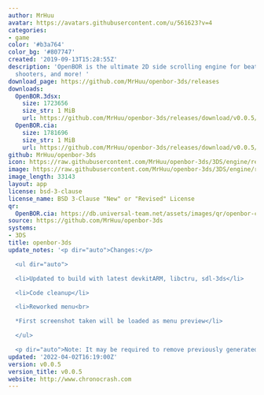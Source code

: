 ```yaml
---
author: MrHuu
avatar: https://avatars.githubusercontent.com/u/561623?v=4
categories:
- game
color: '#b3a764'
color_bg: '#807747'
created: '2019-09-13T15:28:55Z'
description: 'OpenBOR is the ultimate 2D side scrolling engine for beat em'' ups,
  shooters, and more! '
download_page: https://github.com/MrHuu/openbor-3ds/releases
downloads:
  OpenBOR.3dsx:
    size: 1723656
    size_str: 1 MiB
    url: https://github.com/MrHuu/openbor-3ds/releases/download/v0.0.5/OpenBOR.3dsx
  OpenBOR.cia:
    size: 1781696
    size_str: 1 MiB
    url: https://github.com/MrHuu/openbor-3ds/releases/download/v0.0.5/OpenBOR.cia
github: MrHuu/openbor-3ds
icon: https://raw.githubusercontent.com/MrHuu/openbor-3ds/3DS/engine/resources/ctr/OpenBOR_Icon_48x48.png
image: https://raw.githubusercontent.com/MrHuu/openbor-3ds/3DS/engine/resources/ctr/OpenBOR_Logo_256x128.png
image_length: 33143
layout: app
license: bsd-3-clause
license_name: BSD 3-Clause "New" or "Revised" License
qr:
  OpenBOR.cia: https://db.universal-team.net/assets/images/qr/openbor-cia.png
source: https://github.com/MrHuu/openbor-3ds
systems:
- 3DS
title: openbor-3ds
update_notes: '<p dir="auto">Changes:</p>

  <ul dir="auto">

  <li>Updated to build with latest devkitARM, libctru, sdl-3ds</li>

  <li>Code cleanup</li>

  <li>Reworked menu<br>

  *First screenshot taken will be loaded as menu preview</li>

  </ul>

  <p dir="auto">Note: It may be required to remove previously generated .cfg files</p>'
updated: '2022-04-02T16:19:00Z'
version: v0.0.5
version_title: v0.0.5
website: http://www.chronocrash.com
---
```

